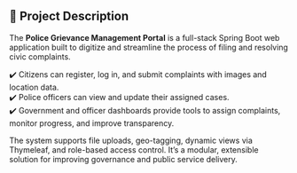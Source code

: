 ## 📝 Project Description

The **Police Grievance Management Portal** is a full-stack Spring Boot web application built to digitize and streamline the process of filing and resolving civic complaints. 

✔️ Citizens can register, log in, and submit complaints with images and location data.  
✔️ Police officers can view and update their assigned cases.  
✔️ Government and officer dashboards provide tools to assign complaints, monitor progress, and improve transparency.

The system supports file uploads, geo-tagging, dynamic views via Thymeleaf, and role-based access control. It’s a modular, extensible solution for improving governance and public service delivery.
